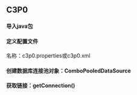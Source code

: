 ## C3P0

#### 导入java包

#### 定义配置文件

名称：c3p0.properties或c3p0.xml

#### 创建数据库连接池对象：ComboPooledDataSource

#### 获取链接：getConnection()

